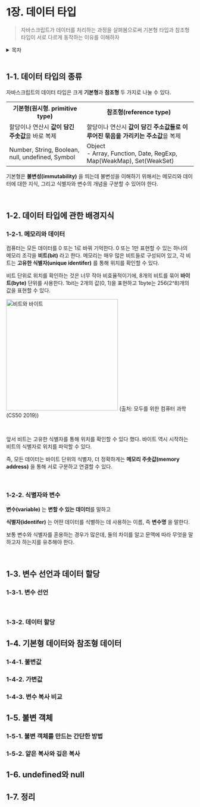 # 1장. 데이터 타입

> 자바스크립트가 데이터를 처리하는 과정을 살펴봄으로써 기본형 타입과 참조형 타입이 서로 다르게 동작하는 이유를 이해하자

<details>
  <summary>목차</summary>
  <ul>
    <li><a href="#1-1-데이터-타입의-종류">1-1. 데이터 타입의 종류</a></li>
    <li><a href="#1-2-데이터-타입에-관한-배경지식">1-2. 데이터 타입에 관한 배경지식</a></li>
    <li><a href="#1-3-변수-선언과-데이터-할당">1-3. 변수 선언과 데이터 할당</a></li>
    <li><a href="#1-4-기본형-데이터와-참조형-데이터">1-4. 기본형 데이터와 참조형 데이터</a></li>
    <li><a href="#1-5-불변-객체">1-5. 불변 객체</a></li>
    <li><a href="#1-6-undefined와-null">1-6. undefined와 null</a></li>
    <li><a href="#1-7-정리">1-7. 정리</a></li>
  </ul>
</details>

<br />

## 1-1. 데이터 타입의 종류

자바스크립트의 데이터 타입은 크게 **기본형**과 **참조형** 두 가지로 나눌 수 있다.

<table>
<tr>
  <th>기본형(원시형. primitive type)</th>
  <th>참조형(reference type)</th>
</tr>
<tr>
  <td>할당이나 연산시 <b>값이 담긴 주솟값</b>을 바로 복제</td>
  <td>할당이나 연산시 <b>값이 담긴 주소값들로 이루어진 묶음을 가리키는 주소값</b>을 복제</td>
</tr>
<tr>
  <td>Number, String, Boolean, null, undefined, Symbol</td>
  <td>Object<br />- Array, Function, Date, RegExp, Map(WeakMap), Set(WeakSet)</td>
</tr>
</table>

기본형은 **불변성(immutability)** 을 띄는데 불변성을 이해하기 위해서는 메모리와 데이터에 대한 지식, 그리고 식별자와 변수의 개념을 구분할 수 있어야 한다.

<br />

## 1-2. 데이터 타입에 관한 배경지식

### 1-2-1. 메모리와 데이터

컴퓨터는 모든 데이터를 0 또는 1로 바꿔 기억한다. 0 또는 1만 표현할 수 있는 하나의 메모리 조각을 **비트(bit)** 라고 한다. 메모리는 매우 많은 비트들로 구성되어 있고, 각 비트는 **고유한 식별자(unique identifer)** 를 통해 위치를 확인할 수 있다.

비트 단위로 위치를 확인하는 것은 너무 작아 비효율적이기에, 8개의 비트를 묶어 **바이트(byte)** 단위를 사용한다. 1bit는 2개의 값(0, 1)을 표현하고 1byte는 256(2^8)개의 값을 표현할 수 있다.

<img src="https://img1.daumcdn.net/thumb/R1280x0/?scode=mtistory2&fname=https%3A%2F%2Fblog.kakaocdn.net%2Fdn%2FbhkvCw%2FbtsbQRFKj78%2FxyP7snCtinKt9CJPK3Xjhk%2Fimg.png" alt="비트와 바이트" width="300"> (출처: 모두를 위한 컴퓨터 과학 (CS50 2019))

<br />

앞서 비트는 고유한 식별자를 통해 위치를 확인할 수 있다 했다. 바이트 역시 시작하는 비트의 식별자로 위치를 파악할 수 있다.

즉, 모든 데이터는 바이트 단위의 식별자, 더 정확하게는 **메모리 주솟값(memory address)** 을 통해 서로 구분하고 연결할 수 있다.

<br />

### 1-2-2. 식별자와 변수

**변수(variable)** 는 **변할 수 있는 데이터**를 말하고

**식별자(identifer)** 는 어떤 데이터를 식별하는 데 사용하는 이름, 즉 **변수명** 을 말한다.

보통 변수와 식별자를 혼용하는 경우가 많은데, 둘의 차이를 알고 문맥에 따라 무엇을 말하고자 하는지를 유추해야 한다.

<br />

## 1-3. 변수 선언과 데이터 할당

### 1-3-1. 변수 선언

<br />

### 1-3-2. 데이터 할당

## 1-4. 기본형 데이터와 참조형 데이터

### 1-4-1. 불변값

### 1-4-2. 가변값

### 1-4-3. 변수 복사 비교

## 1-5. 불변 객체

### 1-5-1. 불변 객체를 만드는 간단한 방법

### 1-5-2. 얕은 복사와 깊은 복사

## 1-6. undefined와 null

## 1-7. 정리
